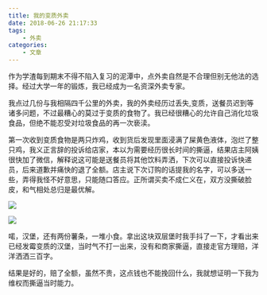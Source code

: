 ```yaml
---
title: 我的变质外卖
date: 2018-06-26 21:17:33
tags: 
    - 外卖
categories:
    - 文章
---
```


作为学渣每到期末不得不陷入复习的泥潭中，点外卖自然是不合理但别无他法的选择。经过大学一年的锻炼，我已经成为一名资深外卖专家。

我点过几份与我相隔四千公里的外卖，我的外卖经历过丢失,变质，送餐员迟到等诸多问题，不过最糟心的莫过于变质的食物了。我已经很糟心的允许自己消化垃圾食品，但绝不能忍受对垃圾食品的再一次亵渎。 　　

第一次收到变质食物是两只炸鸡，收到货后发现里面浸满了屎黄色液体，泡烂了整只鸡，我义正言辞的投诉给店家，本以为需要经历很长时间的撕逼，结果店主阿姨很快加了微信，解释说这可能是送餐员将其他饮料弄洒，下次可以直接投诉快递员，后来道歉并痛快的退了全额。店主说下次订购的话提我的名字，可以多送一些，弄得我怪不好意思，只能随口答应。正所谓买卖不成仁义在，双方没撕破脸皮，和气相处总归是最优解。  

![](http://cdn.nenu.site/TIM%E6%88%AA%E5%9B%BE20180626212034.png)

![](http://cdn.nenu.site/TIM%E6%88%AA%E5%9B%BE20180626212043.png)

喏，汉堡，还有两份薯条，一堆小食。拿出这块双层堡时我手抖了一下，才看出来已经发霉变质的汉堡，当时气不打一出来，没有和商家撕逼，直接走官方理赔，洋洋洒洒三百字。

结果是好的，赔了全额，虽然不贵，这点钱也不能挽回什么，我就想证明一下我为维权而撕逼当时能力。